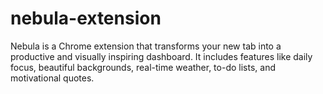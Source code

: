 # nebula-extension
 Nebula is a Chrome extension that transforms your new tab into a productive and visually inspiring dashboard. It includes features like daily focus, beautiful backgrounds, real-time weather, to-do lists, and motivational quotes.  

